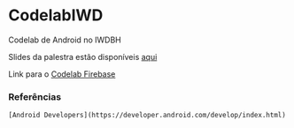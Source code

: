 # CodelabIWD
Codelab de Android no IWDBH

Slides da palestra estão disponíveis [aqui](https://docs.google.com/presentation/d/1eoFUen-qchhbRKcUvBe_-7OoydkGbQG6JoekabbCjVk/edit#slide=id.g35f391192_00)

Link para o [Codelab Firebase](https://codelabs.developers.google.com/codelabs/firebase-android/#0)

### Referências
    [Android Developers](https://developer.android.com/develop/index.html)